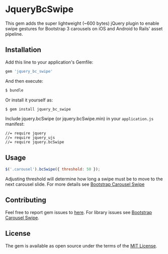 # JqueryBcSwipe
This gem adds the super lightweight (~600 bytes) jQuery plugin to enable swipe gestures for Bootstrap 3
carousels on iOS and Android to Rails' asset pipeline.

## Installation
Add this line to your application's Gemfile:

```ruby
gem 'jquery_bc_swipe'
```

And then execute:
```bash
$ bundle
```

Or install it yourself as:
```bash
$ gem install jquery_bc_swipe
```

Include jquery.bcSwipe (or jquery.bcSwipe.min) in your `application.js` manifest:

```javscript    
//= require jquery
//= require jquery_ujs
//= require jquery.bcSwipe
```

## Usage
```javascript
$('.carousel').bcSwipe({ threshold: 50 });
```
Adjusting threshold will determine how long a swipe must be to move to the next carousel slide.
For more details see [Bootstrap Carousel Swipe](https://github.com/maaaaark/bcSwipe)

## Contributing
Feel free to report gem issues to [here](https://github.com/mawiegand/jquery-bc-swipe/issues).
For library issues see [Bootstrap Carousel Swipe](https://github.com/maaaaark/bcSwipe).

## License
The gem is available as open source under the terms of the [MIT License](http://opensource.org/licenses/MIT).
